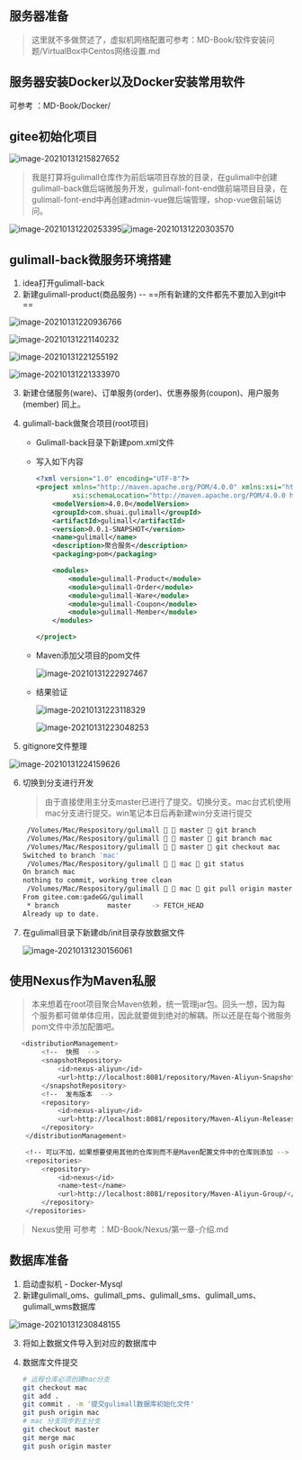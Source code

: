 ## 服务器准备

> 这里就不多做赘述了，虚拟机网络配置可参考：MD-Book/软件安装问题/VirtualBox中Centos网络设置.md



## 服务器安装Docker以及Docker安装常用软件

可参考 ：MD-Book/Docker/



## gitee初始化项目

![image-20210131215827652](第三章-环境搭建.assets/image-20210131215827652.png)



> 我是打算将gulimall仓库作为前后端项目存放的目录，在gulimall中创建gulimall-back做后端微服务开发，gulimall-font-end做前端项目目录，在gulimall-font-end中再创建admin-vue做后端管理，shop-vue做前端访问。

![image-20210131220253395](第三章-环境搭建.assets/image-20210131220253395.png)![image-20210131220303570](第三章-环境搭建.assets/image-20210131220303570.png)



## gulimall-back微服务环境搭建

1. idea打开gulimall-back
2. 新建gulimall-product(商品服务)  --  ==所有新建的文件都先不要加入到git中==

![image-20210131220936766](第三章-环境搭建.assets/image-20210131220936766.png)

![image-20210131221140232](第三章-环境搭建.assets/image-20210131221140232.png)

![image-20210131221255192](第三章-环境搭建.assets/image-20210131221255192.png)

![image-20210131221333970](第三章-环境搭建.assets/image-20210131221333970.png)

3. 新建仓储服务(ware)、订单服务(order)、优惠券服务(coupon)、用户服务(member)  同上。

4. gulimall-back做聚合项目(root项目)

	* Gulimall-back目录下新建pom.xml文件

	* 写入如下内容

		```xml
		<?xml version="1.0" encoding="UTF-8"?>
		<project xmlns="http://maven.apache.org/POM/4.0.0" xmlns:xsi="http://www.w3.org/2001/XMLSchema-instance"
		         xsi:schemaLocation="http://maven.apache.org/POM/4.0.0 https://maven.apache.org/xsd/maven-4.0.0.xsd">
		    <modelVersion>4.0.0</modelVersion>
		    <groupId>com.shuai.gulimall</groupId>
		    <artifactId>gulimall</artifactId>
		    <version>0.0.1-SNAPSHOT</version>
		    <name>gulimall</name>
		    <description>聚合服务</description>
		    <packaging>pom</packaging>
		
		    <modules>
		        <module>gulimall-Product</module>
		        <module>gulimall-Order</module>
		        <module>gulimall-Ware</module>
		        <module>gulimall-Coupon</module>
		        <module>gulimall-Member</module>
		    </modules>
		
		</project>
		```

	* Maven添加父项目的pom文件

		![image-20210131222927467](第三章-环境搭建.assets/image-20210131222927467.png)

	* 结果验证

		![image-20210131223118329](第三章-环境搭建.assets/image-20210131223118329.png)

		![image-20210131223048253](第三章-环境搭建.assets/image-20210131223048253.png)



5. gitignore文件整理 

![image-20210131224159626](第三章-环境搭建.assets/image-20210131224159626.png)



6. 切换到分支进行开发

	> 由于直接使用主分支master已进行了提交。切换分支。mac台式机使用mac分支进行提交。win笔记本日后再新建win分支进行提交

	```bash
	 /Volumes/Mac/Respository/gulimall   master  git branch
	 /Volumes/Mac/Respository/gulimall   master  git branch mac
	 /Volumes/Mac/Respository/gulimall   master  git checkout mac
	Switched to branch 'mac'
	 /Volumes/Mac/Respository/gulimall   mac  git status
	On branch mac
	nothing to commit, working tree clean
	 /Volumes/Mac/Respository/gulimall   mac  git pull origin master
	From gitee.com:gadeGG/gulimall
	 * branch            master     -> FETCH_HEAD
	Already up to date.
	```

7. 在gulimall目录下新建db/init目录存放数据文件

	![image-20210131230156061](第三章-环境搭建.assets/image-20210131230156061.png)



## 使用Nexus作为Maven私服

> 本来想着在root项目聚合Maven依赖，统一管理jar包。回头一想，因为每个服务都可做单体应用，因此就要做到绝对的解耦。所以还是在每个微服务pom文件中添加配置吧。

```bash
   <distributionManagement>
        <!--  快照  -->
        <snapshotRepository>
            <id>nexus-aliyun</id>
            <url>http://localhost:8081/repository/Maven-Aliyun-Snapshot/</url>
        </snapshotRepository>
        <!--  发布版本  -->
        <repository>
            <id>nexus-aliyun</id>
            <url>http://localhost:8081/repository/Maven-Aliyun-Releases/</url>
        </repository>
    </distributionManagement>

    <!-- 可以不加，如果想要使用其他的仓库则而不是Maven配置文件中的仓库则添加 -->
    <repositories>
        <repository>
            <id>nexus</id>
            <name>test</name>
            <url>http://localhost:8081/repository/Maven-Aliyun-Group/</url>
        </repository>
    </repositories>
```



> Nexus使用 可参考 ：MD-Book/Nexus/第一章-介绍.md



## 数据库准备

1. 启动虚拟机 - Docker-Mysql
2. 新建gulimall_oms、gulimall_pms、gulimall_sms、gulimall_ums、gulimall_wms数据库

![image-20210131230848155](第三章-环境搭建.assets/image-20210131230848155.png)

3. 将如上数据文件导入到对应的数据库中

4. 数据库文件提交

	```bash
	# 远程仓库必须创建mac分支
	git checkout mac
	git add .
	git commit . -m '提交gulimall数据库初始化文件'
	git push origin mac
	# mac 分支同步到主分支
	git checkout master
	git merge mac
	git push origin master
	```

	